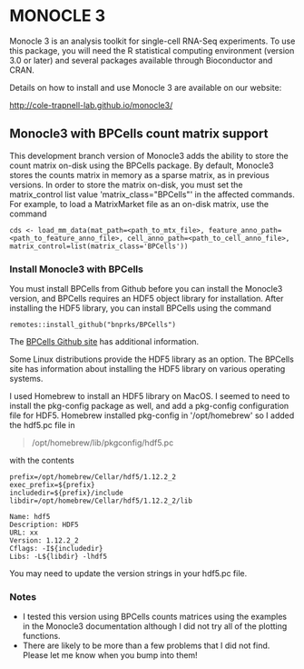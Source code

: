 MONOCLE 3
=======================

Monocle 3 is an analysis toolkit for single-cell RNA-Seq experiments.  To use this package, you will need the R statistical computing environment (version 3.0 or later) and several packages available through Bioconductor and CRAN.

Details on how to install and use Monocle 3 are available on our website:

http://cole-trapnell-lab.github.io/monocle3/

## Monocle3 with BPCells count matrix support

This development branch version of Monocle3 adds the ability to store the count matrix on-disk using the BPCells package. By default, Monocle3 stores the counts matrix in memory as a sparse matrix, as in previous versions. In order to store the matrix on-disk, you must set the matrix_control list value 'matrix_class="BPCells"' in the affected commands. For example, to load a MatrixMarket file as an on-disk matrix, use the command

`
cds <- load_mm_data(mat_path=<path_to_mtx_file>,
                    feature_anno_path=<path_to_feature_anno_file>,
                    cell_anno_path=<path_to_cell_anno_file>,
                    matrix_control=list(matrix_class='BPCells'))
`

### Install Monocle3 with BPCells

You must install BPCells from Github before you can install the Monocle3 version, and BPCells requires an HDF5 object library for installation. After installing the HDF5 library, you can install BPCells using the command

`
remotes::install_github("bnprks/BPCells")
`

The [BPCells Github site](https://github.com/bnprks/BPCells)  has additional information.

Some Linux distributions provide the HDF5 library as an option. The
BPCells site has information about installing the HDF5 library on various operating systems.

I used Homebrew to install an HDF5 library on MacOS. I seemed to need to install the pkg-config package as well, and add a pkg-config configuration file for HDF5. Homebrew installed pkg-config in '/opt/homebrew' so I added the hdf5.pc file in

> /opt/homebrew/lib/pkgconfig/hdf5.pc

with the contents

```
prefix=/opt/homebrew/Cellar/hdf5/1.12.2_2
exec_prefix=${prefix}
includedir=${prefix}/include
libdir=/opt/homebrew/Cellar/hdf5/1.12.2_2/lib
  
Name: hdf5
Description: HDF5
URL: xx
Version: 1.12.2_2
Cflags: -I${includedir}
Libs: -L${libdir} -lhdf5
```

You may need to update the version strings in your hdf5.pc file.

### Notes

- I tested this version using BPCells counts matrices using the examples in the Monocle3 documentation although I did not try all of the plotting functions.
- There are likely to be more than a few problems that I did not find. Please let me know when you bump into them!



